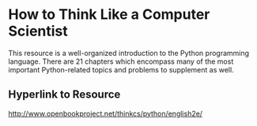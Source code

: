 # How to Think Like a Computer Scientist 

This resource is a well-organized introduction to the Python programming language. There are 21 chapters which encompass many of the most important Python-related topics and problems to supplement as well.

## Hyperlink to Resource

http://www.openbookproject.net/thinkcs/python/english2e/

